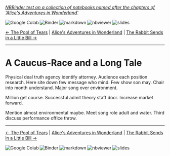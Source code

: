 <!--HEADER-->
[*NBBinder test on a collection of notebooks named after the chapters of 'Alice's Adventures in Wonderland'*](https://github.com/rmsrosa/nbbinder)

<!--NAVIGATOR-->

<a href="https://colab.research.google.com/github/rmsrosa/nbbinder/blob/master/tests/nb_alice/03.00-A_Caucus-Race_and_a_Long_Tale.ipynb"><img align="left" src="https://colab.research.google.com/assets/colab-badge.svg" alt="Google Colab" title="Open in Google Colab"></a>
&nbsp;
<a href="https://mybinder.org/v2/gh/rmsrosa/nbbinder/master?filepath=tests/nb_alice/03.00-A_Caucus-Race_and_a_Long_Tale.ipynb"><img align="left" src="https://mybinder.org/badge.svg" alt="Binder" title="Open in binder"></a>
&nbsp;
 <a href="https://github.com/rmsrosa/nbbinder/blob/master/tests/nb_alice_md/03.00-A_Caucus-Race_and_a_Long_Tale.md"><img align="left" src="https://img.shields.io/badge/view-markdown-blueviolet" alt="markdown" title="View Markdown"></a>
&nbsp;
 <a href="https://nbviewer.jupyter.org/github/rmsrosa/nbbinder/blob/master/tests/nb_alice/03.00-A_Caucus-Race_and_a_Long_Tale.ipynb"><img align="left" src="https://img.shields.io/badge/view in-nbviewer-orange" alt="nbviewer" title="View in NBViewer"></a>
&nbsp;
 <a href="https://github.com/rmsrosa/nbbinder/blob/master/tests/nb_alice_slides/03.00-A_Caucus-Race_and_a_Long_Tale.slides.html"><img align="left" src="https://img.shields.io/badge/view-slides-darkgreen" alt="slides" title="View Slides"></a>
&nbsp;

[<- The Pool of Tears](02.00-The_Pool_of_Tears.ipynb) | [Alice's Adventures in Wonderland](00.00-Alice's_Adventures_in_Wonderland.ipynb) | [The Rabbit Sends in a Little Bill ->](04.00-The_Rabbit_Sends_in_a_Little_Bill.ipynb)

---


# A Caucus-Race and a Long Tale

Physical deal truth agency identify attorney. Audience each position research. Here site down few message who mind.
Few show son may. Chair into month understand. Major song over environment.

Million get course. Successful admit theory staff door. Increase market forward.

Mention almost environmental maybe. Meet song role adult and water.
Third discuss performance office throw.

<!--NAVIGATOR-->

---
[<- The Pool of Tears](02.00-The_Pool_of_Tears.ipynb) | [Alice's Adventures in Wonderland](00.00-Alice's_Adventures_in_Wonderland.ipynb) | [The Rabbit Sends in a Little Bill ->](04.00-The_Rabbit_Sends_in_a_Little_Bill.ipynb)

<a href="https://colab.research.google.com/github/rmsrosa/nbbinder/blob/master/tests/nb_alice/03.00-A_Caucus-Race_and_a_Long_Tale.ipynb"><img align="left" src="https://colab.research.google.com/assets/colab-badge.svg" alt="Google Colab" title="Open in Google Colab"></a>

<a href="https://mybinder.org/v2/gh/rmsrosa/nbbinder/master?filepath=tests/nb_alice/03.00-A_Caucus-Race_and_a_Long_Tale.ipynb"><img align="left" src="https://mybinder.org/badge.svg" alt="Binder" title="Open in binder"></a>

 <a href="https://github.com/rmsrosa/nbbinder/blob/master/tests/nb_alice_md/03.00-A_Caucus-Race_and_a_Long_Tale.md"><img align="left" src="https://img.shields.io/badge/view-markdown-blueviolet" alt="markdown" title="View Markdown"></a>

 <a href="https://nbviewer.jupyter.org/github/rmsrosa/nbbinder/blob/master/tests/nb_alice/03.00-A_Caucus-Race_and_a_Long_Tale.ipynb"><img align="left" src="https://img.shields.io/badge/view in-nbviewer-orange" alt="nbviewer" title="View in NBViewer"></a>

 <a href="https://github.com/rmsrosa/nbbinder/blob/master/tests/nb_alice_slides/03.00-A_Caucus-Race_and_a_Long_Tale.slides.html"><img align="left" src="https://img.shields.io/badge/view-slides-darkgreen" alt="slides" title="View Slides"></a>
&nbsp;
